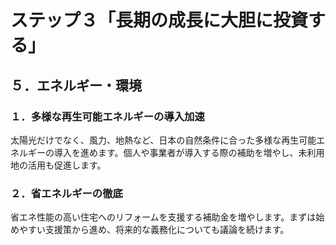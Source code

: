 # ステップ３「長期の成長に大胆に投資する」
## ５．エネルギー・環境

### １．多様な再生可能エネルギーの導入加速
太陽光だけでなく、風力、地熱など、日本の自然条件に合った多様な再生可能エネルギーの導入を進めます。個人や事業者が導入する際の補助を増やし、未利用地の活用も促進します。

### ２．省エネルギーの徹底
省エネ性能の高い住宅へのリフォームを支援する補助金を増やします。まずは始めやすい支援策から進め、将来的な義務化についても議論を続けます。
